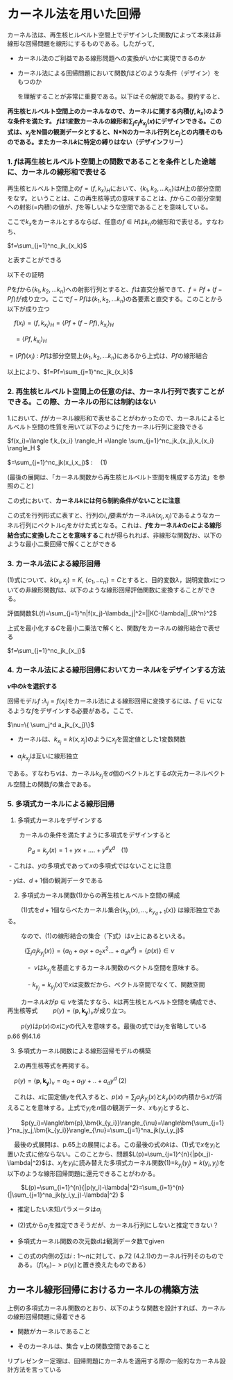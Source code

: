 # カーネル法を用いた回帰

カーネル法は、再生核ヒルベルト空間上でデザインした関数$f$によって本来は非線形な回帰問題を線形にするものである。したがって,

- カーネル法のご利益である線形問題への変換がいかに実現できるのか

- カーネル法による回帰問題において関数$f$はどのような条件（デザイン）をもつのか
  
  を理解することが非常に重要である。以下はその解説である。要約すると、

**再生核ヒルベルト空間上のカーネルなので、カーネルに関する内積$\langle f,k_x \rangle$のような条件を満たす。 $f$は1変数カーネルの線形和$\sum_jc_jk_{x_j}(x)$にデザインできる。この式は、$x_j$をN個の観測データとすると、N×Nのカーネル行列と$c_j$との内積そのものである。またカーネル$k$に特定の縛りはない（デザインフリー）**

### 1. $f$は再生核ヒルベルト空間上の関数であることを条件とした途端に、カーネルの線形和で表せる

再生核ヒルベルト空間上の$f=\langle f,k_x \rangle_H$において、$\{k_1,k_2,...k_n\}$は$H$上の部分空間をなす。ということは、この再生核等式の意味することは、$f$からこの部分空間への射影(=内積)の値が、$f$を等しいような空間であることを意味している。

ここで$k_x$をカーネルとするならば、任意の$f \in  H$は$k_n$の線形和で表せる。すなわち、

$f=\sum_{j=1}^nc_jk_{x_k}$

と表すことができる

以下その証明

$P$を$f$から$\{k_1,k_2,...k_n\}$への射影行列とすると、$f$は直交分解できて、$f=Pf + (f - Pf)$が成り立つ。ここで$f-Pf$は$\{k_1,k_2,...k_n\}$の各要素と直交する。このことから以下が成り立つ

    $f(x_i)=\langle f,k_{x_i} \rangle_H = \langle Pf + (f - Pf),k_{x_i} \rangle_H$

    $=\langle Pf ,k_{x_i} \rangle_H$ 

   $=(Pf)(x_i)$  : $Pf$は部分空間上$\{k_1,k_2,...k_n\}$にあるから上式は、$Pf$の線形結合

以上により、$f=Pf=\sum_{j=1}^nc_jk_{x_k}$

### 2. 再生核ヒルベルト空間上の任意の$f$は、カーネル行列で表すことができる。この際、カーネルの形には制約はない

1.において、$f$がカーネル線形和で表せることがわかったので、カーネルによるヒルベルト空間の性質を用いて以下のように$f$をカーネル行列に変換できる

$f(x_i)=\langle f,k_{x_i} \rangle_H =\langle \sum_{j=1}^nc_jk_{x_j},k_{x_i} \rangle_H $

$=\sum_{j=1}^nc_jk(x_i,x_j)$ : 　(1)

(最後の展開は、「カーネル関数から再生核ヒルベルト空間を構成する方法」を参照のこと)

この式において、**カーネル$k$には何ら制約条件がないことに注意**

この式を行列形式に表すと、行列の$i,j$要素がカーネル$k(x_j,x_j)$であるようなカーネル行列にベクトル$c_j$をかけた式となる。これは、**$f$をカーネル$k$の$c$による線形結合式に変換したことを意味する**これが得られれば、非線形な関数$f$お、以下のような最小二乗回帰で解くことができる

### 3. カーネル法による線形回帰

(1)式について、$k(x_i,x_j)=K$, $\{c_1,..c_n\}=C$とすると、目的変数$\lambda$，説明変数$x$についての非線形関数$f$は、以下のような線形回帰評価関数に変換することができる。

評価関数$L(f)=\sum_{j=1}^n|f(x_j)-\lambda_j|^2=||KC-\lambda||_{R^n}^2$ 

上式を最小化する$C$を最小二乗法で解くと、関数$f$をカーネルの線形結合で表せる

$f=\sum_{j=1}^nc_jk_{x_j}$



### 4. カーネル法による線形回帰においてカーネル$k$をデザインする方法

**$\nu$中の$k$を選択する**

回帰モデル$f$ :$\lambda_j = f(x_j)$をカーネル法による線形回帰に変換するには、$f\in\nu$になるような$f$をデザインする必要がある。ここで、

$\nu=\{ \sum_j^d a_jk_{x_j}\}$

- カーネルは、$k_{x_j}=k(x,x_j)$のように$x_j$を固定値とした1変数関数

- $a_jk_{x_j}$は互いに線形独立

である。すなわち$\nu$は、カーネル$k_{x_j}$を$d$個のベクトルとする$d$次元カーネルベクトル空間上の関数$f$の集合である。



### 5. 多項式カーネルによる線形回帰

1. 多項式カーネルをデザインする

        カーネルの条件を満たすように多項式をデザインすると

            $P_d=k_y(x)=1 + yx + .... + y^dx^d$　(1)

 -  これは、$y$の多項式であって$x$の多項式ではないことに注意

 - $y$は、$d+1$個の観測データである



    2.  多項式カーネル関数(1)からの再生核ヒルベルト空間の構成

        (1)式を$d+1$個ならべたカーネル集合$\{k_{y_1}(x),...,k_{y_d+1}(x)\}$ は線形独立である。

        なので、(1)の線形結合の集合（下式）は$\nu$上にあるといえる。

          $\bigl\{\sum_{j}{a_jk_{y_j}(x)}\bigr\}= \{a_0+a_1x+a_2x^2...+a_dx^d\}=\{p(x)\} \in \nu$

            -  $\nu$は$k_{x_j}$を基底とするカーネル関数のベクトル空間を意味する。

            - $k_{y_j}=k_{y_j}(x)$で$x$は変数だから、ベクトル空間でなくて、関数空間

        カーネル$k$が$p\in\nu$を満たすなら、$k$は再生核ヒルベルト空間を構成でき、再生核等式         $p(y)=\langle\bm{p},\bm{k_y}\rangle_{\nu}$が成り立つ。

        $p(y)$は$p(x)$の$x$に$y$の代入を意味する。最後の式では$y_j$を省略している　p.66 例4.1.6



3. 多項式カーネル関数による線形回帰モデルの構築

    2.の再生核等式を再掲する。

    $p(y)=\langle\bm{p},\bm{k_y}\rangle_{\nu}=a_0+a_1y+..+a_dy^d$     (2)

    これは、$x$に固定値$y$を代入すると、$p(x)=\sum_ja_jk_{y_j}(x)$と$k_y(x)$の内積から$x$が消えることを意味する。上式で$y_i$を$n$個の観測データ、$x$も$y_j$とすると、

        $p(y_i)=\langle\bm{p},\bm{k_{y_i}}\rangle_{\nu}=\langle\bm{\sum_{j=1}}^na_jy_j,\bm{k_{y_i}}\rangle_{\nu}=\sum_{j=1}^na_jk(y_i,y_j)$

    最後の式展開は、p.65上の展開による。この最後の式の$k$は、(1)式で$x$を$y_i$と置いた式に他ならない。このことから、問題$L(p)=\sum_{j=1}^{n}{|p(x_j)-\lambda|^2}$は、$x_j$を$y_i$に読み替えた多項式カーネル関数(1)=$k_{y_i}(y_j)=k(y_i,y_j)$を以下のような線形回帰問題に還元できることがわかる。

        $L(p)=\sum_{i=1}^{n}{|p(y_i)-\lambda|^2}=\sum_{i=1}^{n}{|\sum_{j=1}^na_jk(y_i,y_j)-\lambda|^2} $

- 推定したい未知パラメータは$a_j$

- (2)式から$a_j$を推定できそうだが、カーネル行列にしないと推定できない？

- 多項式カーネル関数の次元数$d$は観測データ数でgiven

- この式の内側の$\sum$は$i:1～n$に対して、p.72 (4.2.1)のカーネル行列そのものである。（$f(x_n) -> p(y_i)$と置き換えたものである）

## **カーネル線形回帰におけるカーネルの構築方法**

上例の多項式カーネル関数のとおり、以下のような関数を設計すれば、カーネルの線形回帰問題に帰着できる

- 関数がカーネルであること

- そのカーネルは、集合 $\nu$上の関数空間であること

リプレゼンター定理は、回帰問題にカーネルを適用する際の一般的なカーネル設計方法を言っている
